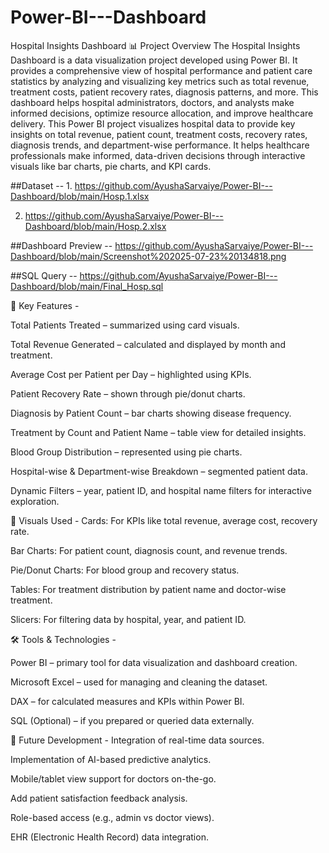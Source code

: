 
# Power-BI---Dashboard
Hospital Insights Dashboard
📊 Project Overview
The Hospital Insights Dashboard is a data visualization project developed using Power BI. It provides a comprehensive view of hospital performance and patient care statistics by analyzing and visualizing key metrics such as total revenue, treatment costs, patient recovery rates, diagnosis patterns, and more.
This dashboard helps hospital administrators, doctors, and analysts make informed decisions, optimize resource allocation, and improve healthcare delivery.
This Power BI project visualizes hospital data to provide key insights on total revenue, patient count, treatment costs, recovery rates, diagnosis trends, and department-wise performance. It helps healthcare professionals make informed, data-driven decisions through interactive visuals like bar charts, pie charts, and KPI cards.

##Dataset -- 1. https://github.com/AyushaSarvaiye/Power-BI---Dashboard/blob/main/Hosp.1.xlsx 

2. https://github.com/AyushaSarvaiye/Power-BI---Dashboard/blob/main/Hosp.2.xlsx 

##Dashboard Preview -- https://github.com/AyushaSarvaiye/Power-BI---Dashboard/blob/main/Screenshot%202025-07-23%20134818.png 

##SQL Query -- https://github.com/AyushaSarvaiye/Power-BI---Dashboard/blob/main/Final_Hosp.sql

🎯 Key Features - 

Total Patients Treated – summarized using card visuals.

Total Revenue Generated – calculated and displayed by month and treatment.

Average Cost per Patient per Day – highlighted using KPIs.

Patient Recovery Rate – shown through pie/donut charts.

Diagnosis by Patient Count – bar charts showing disease frequency.

Treatment by Count and Patient Name – table view for detailed insights.

Blood Group Distribution – represented using pie charts.

Hospital-wise & Department-wise Breakdown – segmented patient data.

Dynamic Filters – year, patient ID, and hospital name filters for interactive exploration.

📌 Visuals Used -
Cards: For KPIs like total revenue, average cost, recovery rate.

Bar Charts: For patient count, diagnosis count, and revenue trends.

Pie/Donut Charts: For blood group and recovery status.

Tables: For treatment distribution by patient name and doctor-wise treatment.

Slicers: For filtering data by hospital, year, and patient ID.

🛠️ Tools & Technologies -

Power BI – primary tool for data visualization and dashboard creation.

Microsoft Excel – used for managing and cleaning the dataset.

DAX – for calculated measures and KPIs within Power BI.

SQL (Optional) – if you prepared or queried data externally.

🚀 Future Development -
Integration of real-time data sources.

Implementation of AI-based predictive analytics.

Mobile/tablet view support for doctors on-the-go.

Add patient satisfaction feedback analysis.

Role-based access (e.g., admin vs doctor views).

EHR (Electronic Health Record) data integration.
